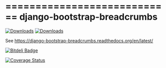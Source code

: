 ============================
django-bootstrap-breadcrumbs
============================

[![Downloads](https://pypip.in/v/django-bootstrap-breadcrumbs/badge.png)](https://crate.io/packages/django-bootstrap-breadcrumbs/)
[![Downloads](https://pypip.in/d/django-bootstrap-breadcrumbs/badge.png)](https://crate.io/packages/django-bootstrap-breadcrumbs/)

See https://django-bootstrap-breadcrumbs.readthedocs.org/en/latest/


[![Bitdeli Badge](https://d2weczhvl823v0.cloudfront.net/prymitive/bootstrap-breadcrumbs/trend.png)](https://bitdeli.com/free "Bitdeli Badge")

[![Coverage Status](https://coveralls.io/repos/prymitive/bootstrap-breadcrumbs/badge.png)](https://coveralls.io/r/prymitive/bootstrap-breadcrumbs)
